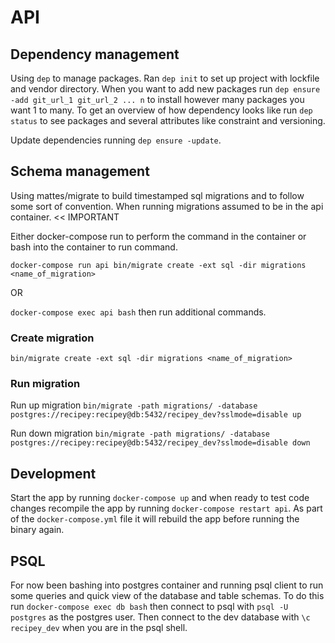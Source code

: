 # API

## Dependency management
Using `dep` to manage packages. Ran `dep init` to set up project with lockfile and vendor
directory. When you want to add new packages run `dep ensure -add git_url_1 git_url_2 ... n` to
install however many packages you want 1 to many. To get an overview of how dependency looks
like run `dep status` to see packages and several attributes like constraint and versioning.

Update dependencies running `dep ensure -update`.

## Schema management
Using mattes/migrate to build timestamped sql migrations and to follow some sort of convention.
When running migrations assumed to be in the api container. << IMPORTANT

Either docker-compose run to perform the command in the container or bash into the container
to run command.

`docker-compose run api bin/migrate create -ext sql -dir migrations <name_of_migration>`

OR

`docker-compose exec api bash` then run additional commands.

### Create migration
`bin/migrate create -ext sql -dir migrations <name_of_migration>`

### Run migration
Run up migration
`bin/migrate -path migrations/ -database postgres://recipey:recipey@db:5432/recipey_dev?sslmode=disable up`

Run down migration
`bin/migrate -path migrations/ -database postgres://recipey:recipey@db:5432/recipey_dev?sslmode=disable down`

## Development
Start the app by running `docker-compose up` and when ready to test code changes recompile the app
by running `docker-compose restart api`. As part of the `docker-compose.yml` file it will rebuild
the app before running the binary again.

## PSQL
For now been bashing into postgres container and running psql client to run some queries and quick
view of the database and table schemas. To do this run `docker-compose exec db bash` then connect
to psql with `psql -U postgres` as the postgres user. Then connect to the dev database with
`\c recipey_dev` when you are in the psql shell.
